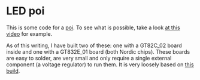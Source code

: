 # LED poi

This is some code for a [poi](https://en.wikipedia.org/wiki/Poi_(performance_art)). To see what is possible, take a look [at this video](https://www.youtube.com/watch?v=LGy0neDXxAE0) for example.

As of this writing, I have built two of these: one with a GT82C_02 board inside and one with a GT832E_01 board (both Nordic chips). These boards are easy to solder, are very small and only require a single external component (a voltage regulator) to run them. It is very loosely based on [this build](http://orchardelica.com/wp/?page_id=597).
